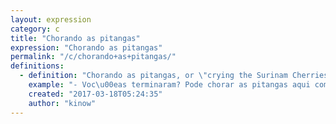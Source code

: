 ```yaml
---
layout: expression
category: c
title: "Chorando as pitangas"
expression: "Chorando as pitangas"
permalink: "/c/chorando+as+pitangas/"
definitions:
  - definition: "Chorando as pitangas, or \"crying the Surinam Cherries\", means that you are crying a river."
    example: "- Voc\u00eas terminaram? Pode chorar as pitangas aqui comigo amiga."
    created: "2017-03-18T05:24:35"
    author: "kinow"
---
```

